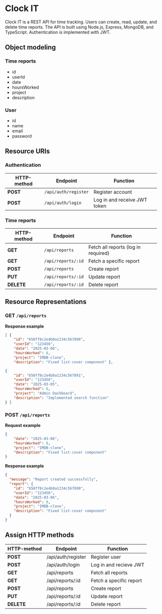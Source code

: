 # Clock IT 

Clock IT is a REST API for time tracking. Users can create, read, update, and delete time reports. The API is built using Node.js, Express, MongoDB, and TypeScript. Authentication is implemented with JWT.

## Object modeling

### Time reports
- id
- userId
- date
- hoursWorked
- project
- description

### User
- id
- name
- email
- password

## Resource URIs

### Authentication

| HTTP-method     | Endpoint             | Function                     |
|-----------------|----------------------|------------------------------|
| **POST**        | `/api/auth/register` | Register account             |
| **POST**        | `/api/auth/login`    | Log in and receive JWT token |

### Time reports

| HTTP-method     | Endpoint             | Function                            |
|-----------------|----------------------|-------------------------------------|
| **GET**         | `/api/reports`       | Fetch all reports (log in required) |
| **GET**         | `/api/reports/:id`   | Fetch a specific report             |
| **POST**        | `/api/reports`       | Create report                       |
| **PUT**         | `/api/reports/:id`   | Update report                       |
| **DELETE**      | `/api/reports/:id`   | Delete report                       |


## Resource Representations

### GET `/api/reports`

**Response example**

```json
[ {
    "id": "650ff8c2e4b0a1234c567890",
    "userId": "123456",
    "date": "2025-03-06",
    "hoursWorked": 8,
    "project": "IMDB-clone",
    "description": "Fixed list-cover component" },

{
    "id": "650ff8c2e4b0a1234c567891",
    "userId": "123456",
    "date": "2025-03-05",
    "hoursWorked": 6,
    "project": "Admin Dashboard",
    "description": "Implemented search function"
} ]
```

### POST `/api/reports`

**Request example**

```json
{
    "date": "2025-03-06",
    "hoursWorked": 8,
    "project": "IMDB-clone",
    "description": "Fixed list-cover component"
}
```

**Response example**

```json
{
  "message": "Report created successfully",
  "report": {
    "id": "650ff8c2e4b0a1234c567890",
    "userId": "123456",
    "date": "2025-03-06",
    "hoursWorked": 8,
    "project": "IMDB-clone",
    "description": "Fixed list-cover component"
  }
}
```

## Assign HTTP methods
| HTTP-method | Endpoint           | Function                |
|-------------|--------------------|-------------------------|
| **POST**    | /api/auth/register | Register user           |
| **POST**    | /api/auth/login    | Log in and recieve JWT  |
| **GET**     | /api/reports       | Fetch all reports       |
| **GET**     | /api/reports/:id   | Fetch a specific report |
| **POST**    | /api/reports       | Create report           |
| **PUT**     | /api/reports/:id   | Update report           |
| **DELETE**  | /api/reports/:id   | Delete report           |
